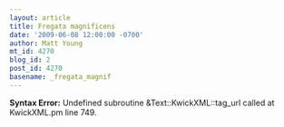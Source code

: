 ```yaml
---
layout: article
title: Fregata magnificens
date: '2009-06-08 12:00:00 -0700'
author: Matt Young
mt_id: 4270
blog_id: 2
post_id: 4270
basename: _fregata_magnif
---
```

<p><strong>Syntax Error:</strong> Undefined subroutine &Text::KwickXML::tag_url called at KwickXML.pm line 749.
</p>
